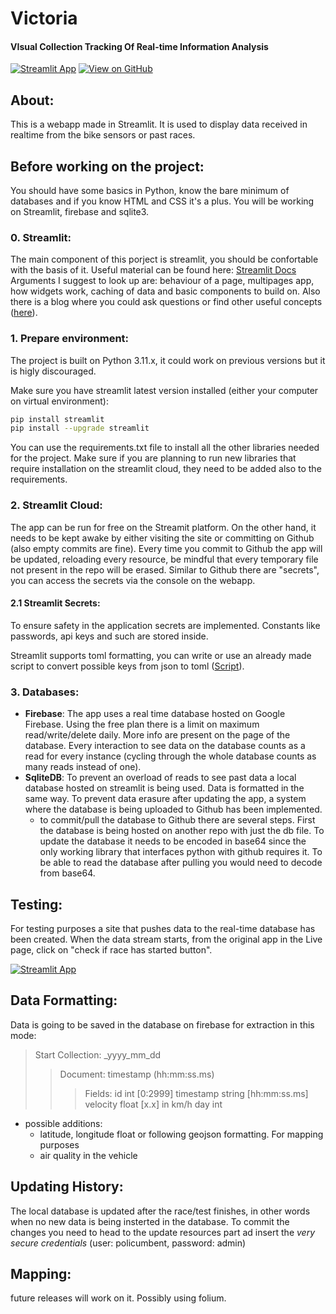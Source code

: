 # Victoria
#### VIsual Collection Tracking Of Real-time Information Analysis

[![Streamlit App](https://static.streamlit.io/badges/streamlit_badge_black_white.svg)](https://polic-mbent.streamlit.app) [![View on GitHub](https://img.shields.io/badge/View%20on%20GitHub-000000?logo=github&logoColor=green)](https://github.com/SamVia/policumbent-data-visualizer)

## About:
This is a webapp made in Streamlit. It is used to display data received in realtime from the bike sensors or past races.
## Before working on the project:
You should have some basics in Python, know the bare minimum of databases and if you know HTML and CSS it's a plus. You will be working on Streamlit, firebase and sqlite3.
### 0. Streamlit:
The main component of this porject is streamlit, you should be confortable with the basis of it.
Useful material can be found here: [Streamlit Docs](https://docs.streamlit.io/)
Arguments I suggest to look up are: behaviour of a page, multipages app, how widgets work, caching of data and basic components to build on.
Also there is a blog where you could ask questions or find other useful concepts ([here](https://discuss.streamlit.io/)).
### 1. Prepare environment:
The project is built on Python 3.11.x, it could work on previous versions but it is higly discouraged.

Make sure you have streamlit latest version installed (either your computer on virtual environment): 
```bash
pip install streamlit
pip install --upgrade streamlit
```
You can use the requirements.txt file to install all the other libraries needed for the project. Make sure if you are planning to run new libraries that require installation on the streamlit cloud, they need to be added also to the requirements.

### 2. Streamlit Cloud:
The app can be run for free on the Streamit platform. On the other hand, it needs to be kept awake by either visiting the site or committing on Github (also empty commits are fine).
Every time you commit to Github the app will be updated, reloading every resource, be mindful that every temporary file not present in the repo will be erased.
Similar to Github there are "secrets", you can access the secrets via the console on the webapp.
#### 2.1 Streamlit Secrets:
To ensure safety in the application secrets are implemented. Constants like passwords, api keys and such are stored inside.

Streamlit supports toml formatting, you can write or use an already made script to convert possible keys from json to toml ([Script](https://github.com/SamVia/test_python/blob/main/key-to-toml.py)).
### 3. Databases:
* **Firebase**:
    The app uses a real time database hosted on Google Firebase. Using the free plan there is a limit on maximum read/write/delete daily. More info are present on the page of the database. Every interaction to see data on the database counts as a read for every instance (cycling through the whole database counts as many reads instead of one).
* **SqliteDB**:
    To prevent an overload of reads to see past data a local database hosted on streamlit is being used. Data is formatted in the same way. To prevent data erasure after updating the app, a system where the database is being uploaded to Github has been implemented.
  - to commit/pull the database to Github there are several steps. First the database is being hosted on another repo with just the db file. To update the database it needs to be encoded in base64 since the only working library that interfaces python with github requires it. To be able to read the database after pulling you would need to decode from base64.
 
## Testing:
For testing purposes a site that pushes data to the real-time database has been created. When the data stream starts, from the original app in the Live page, click on "check if race has started button".

[![Streamlit App](https://static.streamlit.io/badges/streamlit_badge_black_white.svg)](https://testpython.streamlit.app/)
## Data Formatting:
Data is going to be saved in the database on firebase for extraction in this mode:

>Start Collection: _yyyy_mm_dd
>>Document: timestamp (hh:mm:ss.ms)
>>>Fields: id int [0:2999]
>>>        timestamp string [hh:mm:ss.ms]
>>>        velocity float [x.x] in km/h
>>>        day int

* possible additions:
    - latitude, longitude float or following geojson formatting. For mapping purposes 
    - air quality in the vehicle
## Updating History:
The local database is updated after the race/test finishes, in other words when no new data is being insterted in the database.
To commit the changes you need to head to the update resources part ad insert the *very secure credentials* (user: policumbent, password: admin)
## Mapping:
future releases will work on it. Possibly using folium. 
